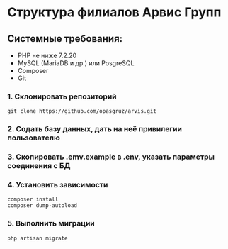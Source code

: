 # Структура филиалов Арвис Групп

## Системные требования:
- PHP не ниже 7.2.20
- MySQL (MariaDB и др.) или PosgreSQL
- Composer
- Git

### 1. Склонировать репозиторий
```
git clone https://github.com/opasgruz/arvis.git
```

### 2. Содать базу данных, дать на неё привилегии пользователю

### 3. Скопировать .emv.example в .env, указать параметры соединения с БД

### 4. Установить зависимости
```
composer install
composer dump-autoload
```

### 5. Выполнить миграции
```
php artisan migrate
```